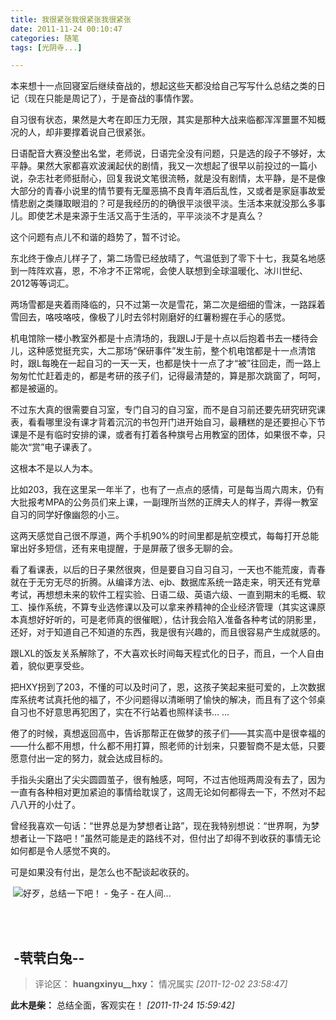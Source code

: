 ```yaml
---
title: 我很紧张我很紧张我很紧张
date: 2011-11-24 00:10:47
categories: 随笔
tags: [光阴寺...]

---
```

本来想十一点回寝室后继续奋战的，想起这些天都没给自己写写什么总结之类的日记（现在只能是周记了），于是奋战的事情作罢。

自习很有状态，果然是大考在即压力无限，其实是那种大战来临都浑浑噩噩不知概况的人，却非要撑着说自己很紧张。

日语配音大赛没整出名堂，老师说，日语完全没有问题，只是选的段子不够好，太平静。果然大家都喜欢波澜起伏的剧情，我又一次想起了很早以前投过的一篇小说，杂志社老师挺耐心，回复我说文笔很流畅，就是没有剧情，太平静，是不是像大部分的青春小说里的情节要有无厘恶搞不良青年酒后乱性，又或者是家庭事故爱情悲剧之类赚取眼泪的？可是我经历的的确很平淡很平淡。生活本来就没那么多事儿。即使艺术是来源于生活又高于生活的，平平淡淡不才是真么？

这个问题有点儿不和谐的趋势了，暂不讨论。

东北终于像点儿样子了，第二场雪已经放晴了，气温低到了零下十七，我莫名地感到一阵阵欢喜，恩，不冷才不正常呢，会使人联想到全球温暖化、冰川世纪、2012等等词汇。

两场雪都是夹着雨降临的，只不过第一次是雪花，第二次是细细的雪沫，一路踩着雪回去，咯吱咯吱，像极了儿时去邻村刚磨好的红薯粉握在手心的感觉。

机电馆除一楼小教室外都是十点清场的，我跟LJ于是十点以后抱着书去一楼待会儿，这种感觉挺充实，大二那场“保研事件”发生前，整个机电馆都是十一点清馆时，跟L每晚在一起自习的一天一天，也都是快十一点了才“被”往回走，而一路上匆匆忙忙赶着走的，都是考研的孩子们，记得最清楚的，算是那次跳窗了，呵呵，都是被逼的。

不过东大真的很需要自习室，专门自习的自习室，而不是自习前还要先研究研究课表，看看哪里没有课才背着沉沉的书包开门进开始自习，最糟糕的是还要担心下节课是不是有临时安排的课，或者有打着各种旗号占用教室的团体，如果很不幸，只能次“赏”电子课表了。

这根本不是以人为本。

比如203，我在这里呆一年半了，也有了一点点的感情，可是每当周六周末，仍有大批报考MPA的公务员们来上课，一副理所当然的正牌夫人的样子，弄得一教室自习的同学好像幽怨的小三。

这两天感觉自己很不厚道，两个手机90%的时间里都是航空模式，每每打开总能窜出好多短信，还有来电提醒，于是屏蔽了很多无聊的会。

看了看课表，以后的日子果然很爽，但是要自习自习自习，一天也不能荒废，青春就在于无穷无尽的折腾。从编译方法、ejb、数据库系统一路走来，明天还有党章考试，再想想未来的软件工程实验、日语二级、英语六级、一直到期末的毛概、软工、操作系统，不算专业选修课以及可以拿来养精神的企业经济管理（其实这课原本真想好好听的，可是老师真的很催眠），估计我会陷入准备各种考试的阴影里，还好，对于知道自己不知道的东西，我是很有兴趣的，而且很容易产生成就感的。

跟LXL的饭友关系解除了，不大喜欢长时间每天程式化的日子，而且，一个人自由着，貌似更享受些。

把HXY拐到了203，不懂的可以及时问了，恩，这孩子笑起来挺可爱的，上次数据库系统考试真托他的福了，不少问题得以清晰明了愉快的解决，而且有了这个邻桌自习也不好意思再犯困了，实在不行站着也照样读书... ...

倦了的时候，真想返回高中，告诉那帮正在做梦的孩子们——其实高中是很幸福的——什么都不用想，什么都不用打算，照老师的计划来，只要智商不是太低，只要愿意付出一定的努力，就会达成目标的。

手指头尖磨出了尖尖圆圆茧子，很有触感，呵呵，不过吉他班两周没有去了，因为一直有各种相对更加紧迫的事情给耽误了，这周无论如何都得去一下，不然对不起八八开的小灶了。

曾经我喜欢一句话：“世界总是为梦想者让路”，现在我特别想说：“世界啊，为梦想者让一下路吧！”虽然可能是走的路线不对，但付出了却得不到收获的事情无论如何都是令人感觉不爽的。

可是如果没有付出，是怎么也不配谈起收获的。

 ![好歹，总结一下吧！ - 兔子 - 在人间...](2799831593357996827.jpg)

<br /><br />

 -茕茕白兔--
---
>评论区：
>**huangxinyu__hxy：** 情况属实  *[2011-12-02 23:58:47]*
>
**此木是柴：** 总结全面，客观实在！  *[2011-11-24 15:59:42]*
>
